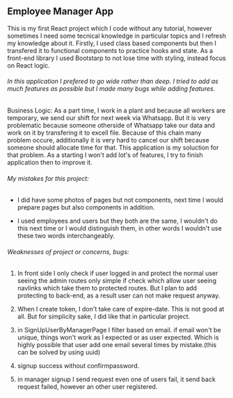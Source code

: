 ## Employee Manager App

This is my first React project which I code without any tutorial, however sometimes I need some tecnical knowledge in particular topics and I refresh my knowledge about it. Firstly, I used class based components but then I transfered it to functional components to practice hooks and state. As a front-end library I used Bootstarp to not lose time with styling, instead focus on React logic.

###### In this application I prefered to go wide rather than deep. I tried to add as much features as possible but I made many bugs while adding features.

Business Logic: As a part time, I work in a plant and because all workers are temporary, we send our shift for next week via Whatsapp. But it is very problematic because someone otherside of Whatsapp take our data and work on it by transfering it to excell file. Because of this chain many problem occure, additionally it is very hard to cancel our shift because someone should allocate time for that. This application is my soluction for that problem. As a starting I won't add lot's of features, I try to finish application then to improve it.

###### My mistakes for this project:

- I did have some photos of pages but not components, next time I would prepare pages but also components in addition.

- I used employees and users but they both are the same, I wouldn't do this next time or I would distinguish them, in other words I wouldn't use these two words interchangeably.

###### Weaknesses of project or concerns, bugs:

1. In front side I only check if user logged in and protect the normal user seeing the admin routes only simple if check which allow user seeing navlinks which take them to protected routes. But I plan to add protecting to back-end, as a result user can not make request anyway.

2. When I create token, I don't take care of expire-date. This is not good at all. But for simplicity sake, I did like that in particular project.

3. in SignUpUserByManagerPage I filter based on email. if email won't be unique, things won't work as I expected or as user expected. Which is highly possible that user add one email several times by mistake.(this can be solved by using uuid)
4. signup success without confirmpassword.
5. in manager signup I send request even one of users fail, it send back request failed, however an other user registered.
